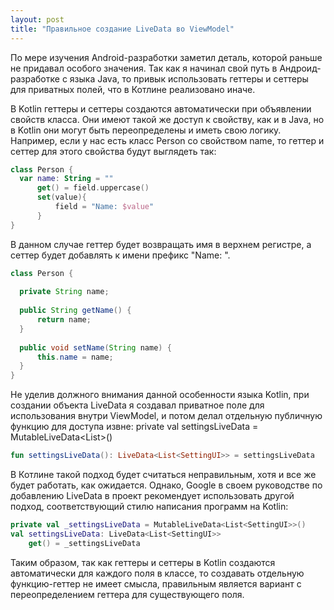 ```yaml
---
layout: post
title: "Правильное создание LiveData во ViewModel"
---
```


По мере изучения Android-разработки заметил деталь, которой раньше не придавал
особого значения. Так как я начинал свой путь в Андроид-разработке с языка Java,
то привык использовать геттеры и сеттеры для приватных полей, что в Котлине
реализовано иначе.

В Kotlin геттеры и сеттеры создаются автоматически при объявлении свойств
класса. Они имеют такой же доступ к свойству, как и в Java, но в Kotlin они могут
быть переопределены и иметь свою логику.
Например, если у нас есть класс Person со свойством name, то геттер и сеттер для
этого свойства будут выглядеть так:

```kotlin
class Person {
  var name: String = ""
      get() = field.uppercase()
      set(value){
          field = "Name: $value"
      }
}
```

В данном случае геттер будет возвращать имя в верхнем регистре, а сеттер будет
добавлять к имени префикс "Name: ".

```java
class Person {
    
  private String name;
  
  public String getName() {
      return name;
  }
  
  public void setName(String name) {
      this.name = name;
  }
}
```

Не уделив должного внимания данной особенности языка Kotlin, при создании
объекта LiveData я создавал приватное поле для использования внутри ViewModel, и
потом делал отдельную публичную функцию для доступа извне:
private val settingsLiveData =
MutableLiveData<List<SettingUI>>()

```kotlin
fun settingsLiveData(): LiveData<List<SettingUI>> = settingsLiveData
```
В Котлине такой подход будет считаться неправильным, хотя и все же будет
работать, как ожидается. Однако, Google в своем руководстве по добавлению
LiveData в проект рекомендует использовать другой подход, соответствующий
стилю написания программ на Kotlin:
```kotlin
private val _settingsLiveData = MutableLiveData<List<SettingUI>>()
val settingsLiveData: LiveData<List<SettingUI>>
    get() = _settingsLiveData
```
Таким образом, так как геттеры и сеттеры в Kotlin создаются автоматически для
каждого поля в классе, то создавать отдельную функцию-геттер не имеет смысла,
правильным является вариант с переопределением геттера для существующего
поля.